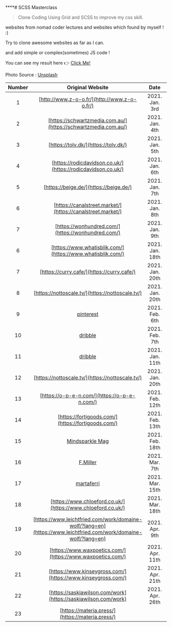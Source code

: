 \*\*\*\*# SCSS Masterclass

> Clone Coding Using Grid and SCSS to improve my css skill.

websites from nomad coder lectures and websites which found by myself ! :)

Try to clone awesome websites as far as I can.

and add simple or complex(sometimes) JS code !

You can see my result here 👉 [Click Me!](https://dkssyddico.github.io/scss-practice/)

Photo Source : [Unsplash](**https://source.unsplash.com/random**)

| Number |                                                 Original Website                                                 |      Date       | Complete |
| :----: | :--------------------------------------------------------------------------------------------------------------: | :-------------: | :------: |
|   1    |                                   [http://www.z-o-o.fr/](http://www.z-o-o.fr/)                                   | 2021. Jan. 3rd  |    ✅    |
|   2    |                          [https://schwartzmedia.com.au/](https://schwartzmedia.com.au/)                          | 2021. Jan. 4th  |    ✅    |
|   3    |                                       [https://tolv.dk/](https://tolv.dk/)                                       | 2021. Jan. 5th  |    ✅    |
|   4    |                           [https://rodicdavidson.co.uk/](https://rodicdavidson.co.uk/)                           | 2021. Jan. 6th  |    ✅    |
|   5    |                                      [https://beige.de/](https://beige.de/)                                      | 2021. Jan. 7th  |    ✅    |
|   6    |                            [https://canalstreet.market/](https://canalstreet.market/)                            | 2021. Jan. 8th  |    ✅    |
|   7    |                                [https://wonhundred.com/](https://wonhundred.com/)                                | 2021. Jan. 9th  |    ✅    |
|   6    |                            [https://www.whatisblik.com/](https://www.whatisblik.com/)                            | 2021. Jan. 18th |    ✅    |
|   7    |                                    [https://curry.cafe/](https://curry.cafe/)                                    | 2021. Jan. 20th |    ✅    |
|   8    |                                 [https://nottoscale.tv/](https://nottoscale.tv/)                                 | 2021. Jan. 20th |    ✅    |
|   9    |                         [pinterest](https://www.pinterest.co.kr/pin/14988611239458562/)                          | 2021. Feb. 6th  |    ✅    |
|   10   |                  [dribble](https://dribbble.com/shots/14677571-Doland-Itinerary-Travel-Planner)                  | 2021. Feb. 7th  |    ✅    |
|   11   |                                         [dribble](https://dribbble.com/)                                         | 2021. Jan. 11th |    ✅    |
|   12   |                                 [https://nottoscale.tv/](https://nottoscale.tv/)                                 | 2021. Jan. 20th |    ✅    |
|   13   |                                   [https://o-p-e-n.com/](https://o-p-e-n.com/)                                   | 2021. Feb. 12th |    ✅    |
|   14   |                                [https://fortigoods.com/](https://fortigoods.com/)                                | 2021. Feb. 13th |    ✅    |
|   15   |        [Mindsparkle Mag](https://mindsparklemag.com/?websites/2013/01/19/marianne-brandt-wettbewer_html)         | 2021. Feb. 18th |    ✅    |
|   16   |                                     [F.Miller](https://fmillerskincare.com/)                                     | 2021. Mar. 7th  |    ✅    |
|   17   |                                    [martaferri](https://www.martaferri.com/)                                     | 2021. Mar. 15th |    ✅    |
|   18   |                           [https://www.chloeford.co.uk/](https://www.chloeford.co.uk/)                           | 2021. Mar. 18th |    ✅    |
|   19   | [https://www.leichtfried.com/work/domaine-wolf/?lang=en](https://www.leichtfried.com/work/domaine-wolf/?lang=en) | 2021. Apr. 9th  |    ✅    |
|   20   |                            [https://www.waxpoetics.com/](https://www.waxpoetics.com/)                            | 2021. Apr. 11th |    ✅    |
|   21   |                           [https://www.kinseygross.com/](https://www.kinseygross.com/)                           | 2021. Apr. 21th |    ✅    |
|   22   |                          [https://saskiawilson.com/work](https://saskiawilson.com/work)                          | 2021. Apr. 26th |    ✅    |
|   23   |                                 [https://materia.press/](https://materia.press/)                                 |                 |          |
